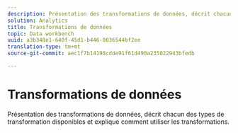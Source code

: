 ```yaml
---
description: Présentation des transformations de données, décrit chacun des types de transformation disponibles et explique comment utiliser les transformations.
solution: Analytics
title: Transformations de données
topic: Data workbench
uuid: a3b348e1-640f-45d1-b446-0036544bf2ee
translation-type: tm+mt
source-git-commit: aec1f7b14198cdde91f61d490a235022943bfedb

---
```



# Transformations de données

Présentation des transformations de données, décrit chacun des types de transformation disponibles et explique comment utiliser les transformations.

